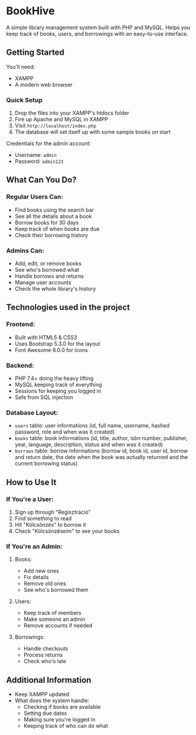 # BookHive

A simple library management system built with PHP and MySQL. Helps you keep track of books, users, and borrowings with an easy-to-use interface.

## Getting Started

You'll need:
- XAMPP
- A modern web browser

### Quick Setup
1. Drop the files into your XAMPP's htdocs folder
2. Fire up Apache and MySQL in XAMPP
3. Visit `http://localhost/index.php`
4. The database will set itself up with some sample books on start

Credentials for the admin account:
- Username: `admin`
- Password: `admin123`

## What Can You Do?

### Regular Users Can:
- Find books using the search bar
- See all the details about a book
- Borrow books for 30 days
- Keep track of when books are due
- Check their borrowing history

### Admins Can:
- Add, edit, or remove books
- See who's borrowed what
- Handle borrows and returns
- Manage user accounts
- Check the whole library's history

## Technologies used in the project

### Frontend:
- Built with HTML5 & CSS3
- Uses Bootstrap 5.3.0 for the layout
- Font Awesome 6.0.0 for icons

### Backend:
- PHP 7.4+ doing the heavy lifting
- MySQL keeping track of everything
- Sessions for keeping you logged in
- Safe from SQL injection

### Database Layout:
- `users` table: user informations (id, full name, username, hashed password, role and when was it created)
- `books` table: book informations (id, title, author, isbn number, publisher, year, language, description, status and when was it created)
- `borrows` table: borrow informations (borrow id, book id, user id, borrow and return date, the date when the book was actually returned and the current borrowing status)

## How to Use It

### If You're a User:
1. Sign up through "Regisztráció"
2. Find something to read
3. Hit "Kölcsönzés" to borrow it
4. Check "Kölcsönzéseim" to see your books

### If You're an Admin:
1. Books:
   - Add new ones
   - Fix details
   - Remove old ones
   - See who's borrowed them

2. Users:
   - Keep track of members
   - Make someone an admin
   - Remove accounts if needed

3. Borrowings:
   - Handle checkouts
   - Process returns
   - Check who's late

## Additional Information
- Keep XAMPP updated
- What does the system handle:
  - Checking if books are available
  - Setting due dates
  - Making sure you're logged in
  - Keeping track of who can do what

